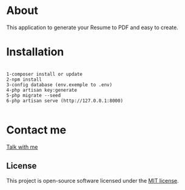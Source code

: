 <h1>About</h1>
This application to generate your Resume to PDF and easy to create.

<h1>Installation</h1>

<pre>
	<code>
1-composer install or update
2-npm install
3-config database (env.exemple to .env)
4-php artisan key:generate
5-php migrate --seed
6-php artisan serve (http://127.0.0.1:8000)
	</code>
</pre>

<h1>Contact me</h1>
<a href="https://gasycoder.com" target="_blank">Talk with me</a>

## License
This project is open-source software licensed under the [MIT license](https://opensource.org/licenses/MIT).
